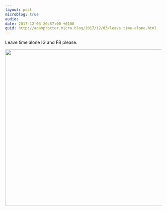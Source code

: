 ```yaml
---
layout: post
microblog: true
audio: 
date: 2017-12-03 20:57:00 +0100
guid: http://adamprocter.micro.blog/2017/12/03/leave-time-alone.html
---
```

Leave time alone IG and FB please.

<img src="http://discursive.adamprocter.co.uk/uploads/2017/932d774a3d.jpg" width="600" height="503" />
